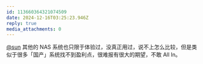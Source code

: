 ```yaml
---
id: 113660364321074509
date: 2024-12-16T03:25:23.946Z
reply: true
media_attachments: 0
---
```


[@sun](https://jiong.us/@sun) 其他的 NAS 系统也只限于体验过，没真正用过，说不上怎么比较，但是类似于很多「国产」系统找不到盈利点，很难报有很大的期望，不敢 All In。

